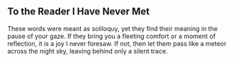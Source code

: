 ## To the Reader I Have Never Met

These words were meant as soliloquy, yet they find their meaning in the pause of your gaze. If they bring you a fleeting comfort or a moment of reflection, it is a joy I never foresaw. If not, then let them pass like a meteor across the night sky, leaving behind only a silent trace.
